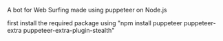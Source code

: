 A bot for Web Surfing made using puppeteer on Node.js

first install the required package using "npm install puppeteer puppeteer-extra puppeteer-extra-plugin-stealth"